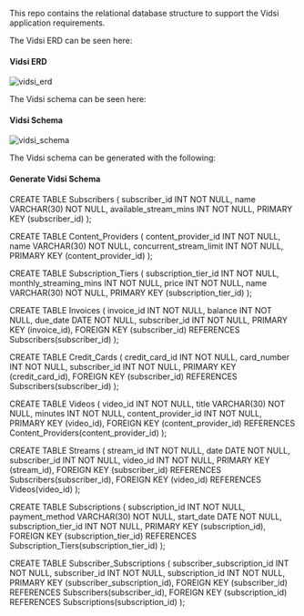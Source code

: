 This repo contains the relational database structure to support the Vidsi application requirements.

The Vidsi ERD can be seen here:
#### Vidsi ERD
![vidsi_erd](https://user-images.githubusercontent.com/22860105/31319513-2175686e-ac2a-11e7-9d0e-10e592b46978.png)

The Vidsi schema can be seen here:
#### Vidsi Schema
![vidsi_schema](https://user-images.githubusercontent.com/22860105/31319514-23358cf6-ac2a-11e7-955a-608d5accd4c2.png)

The Vidsi schema can be generated with the following: 

#### Generate Vidsi Schema
  CREATE TABLE Subscribers
  (
    subscriber_id INT NOT NULL,
    name VARCHAR(30) NOT NULL,
    available_stream_mins INT NOT NULL,
    PRIMARY KEY (subscriber_id)
  );

CREATE TABLE Content_Providers
(
  content_provider_id INT NOT NULL,
  name VARCHAR(30) NOT NULL,
  concurrent_stream_limit INT NOT NULL,
  PRIMARY KEY (content_provider_id)
);

CREATE TABLE Subscription_Tiers
(
  subscription_tier_id INT NOT NULL,
  monthly_streaming_mins INT NOT NULL,
  price INT NOT NULL,
  name VARCHAR(30) NOT NULL,
  PRIMARY KEY (subscription_tier_id)
);

CREATE TABLE Invoices
(
  invoice_id INT NOT NULL,
  balance INT NOT NULL,
  due_date DATE NOT NULL,
  subscriber_id INT NOT NULL,
  PRIMARY KEY (invoice_id),
  FOREIGN KEY (subscriber_id) REFERENCES Subscribers(subscriber_id)
);

CREATE TABLE Credit_Cards
(
  credit_card_id INT NOT NULL,
  card_number INT NOT NULL,
  subscriber_id INT NOT NULL,
  PRIMARY KEY (credit_card_id),
  FOREIGN KEY (subscriber_id) REFERENCES Subscribers(subscriber_id)
);

CREATE TABLE Videos
(
  video_id INT NOT NULL,
  title VARCHAR(30) NOT NULL,
  minutes INT NOT NULL,
  content_provider_id INT NOT NULL,
  PRIMARY KEY (video_id),
  FOREIGN KEY (content_provider_id) REFERENCES Content_Providers(content_provider_id)
);

CREATE TABLE Streams
(
  stream_id INT NOT NULL,
  date DATE NOT NULL,
  subscriber_id INT NOT NULL,
  video_id INT NOT NULL,
  PRIMARY KEY (stream_id),
  FOREIGN KEY (subscriber_id) REFERENCES Subscribers(subscriber_id),
  FOREIGN KEY (video_id) REFERENCES Videos(video_id)
);

CREATE TABLE Subscriptions
(
  subscription_id INT NOT NULL,
  payment_method VARCHAR(30) NOT NULL,
  start_date DATE NOT NULL,
  subscription_tier_id INT NOT NULL,
  PRIMARY KEY (subscription_id),
  FOREIGN KEY (subscription_tier_id) REFERENCES Subscription_Tiers(subscription_tier_id)
);

CREATE TABLE Subscriber_Subscriptions
(
  subscriber_subscription_id INT NOT NULL,
  subscriber_id INT NOT NULL,
  subscription_id INT NOT NULL,
  PRIMARY KEY (subscriber_subscription_id),
  FOREIGN KEY (subscriber_id) REFERENCES Subscribers(subscriber_id),
  FOREIGN KEY (subscription_id) REFERENCES Subscriptions(subscription_id)
);

